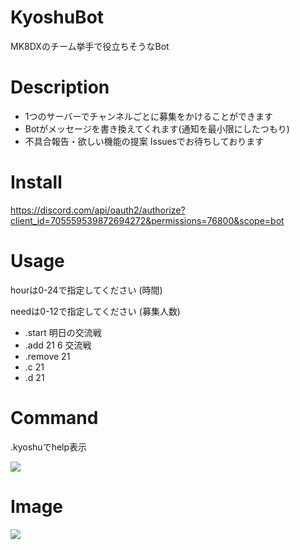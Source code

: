 # KyoshuBot
MK8DXのチーム挙手で役立ちそうなBot

# Description
* 1つのサーバーでチャンネルごとに募集をかけることができます
* Botがメッセージを書き換えてくれます(通知を最小限にしたつもり)
* 不具合報告・欲しい機能の提案 Issuesでお待ちしております

# Install
https://discord.com/api/oauth2/authorize?client_id=705559539872694272&permissions=76800&scope=bot

# Usage
hourは0-24で指定してください (時間)

needは0-12で指定してください (募集人数)

* .start 明日の交流戦
* .add 21 6 交流戦
* .remove 21
* .c 21
* .d 21

# Command

.kyoshuでhelp表示

![](https://i.imgur.com/G7XjreB.png)

# Image
![](https://i.imgur.com/MpV9pCV.png)
